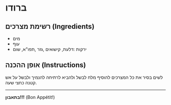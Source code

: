 # ברודו

## רשימת מצרכים (Ingredients)
- מים
- עוף
- ירקות :דלעת, קישואים ,גזר ,תפו"א, שום

## אופן ההכנה (Instructions)
לשים בסיר את כל המצרכים להוסיף מלח לבשל ולהביא לרתיחה להנמיך ולבשל על אש קטנה כחצי שעה.


---
**בתאבון!!!** (Bon Appétit!)
